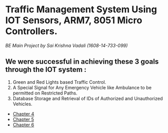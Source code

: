 # Traffic Management System Using IOT Sensors, ARM7, 8051 Micro Controllers.
*BE Main Project by Sai Krishna Vadali (1608-14-733-099)*

## We were successful in achieving these 3 goals through the IOT system :
1. Green and Red Lights based Traffic Control.
2. A Special Signal for Any Emergency Vehicle like Ambulance to be permitted on Restricted Paths.
3. Database Storage and Retrieval of IDs of Authorized and Unauthorized Vehicles.

* [Chapter 4](https://docs.google.com/document/d/1HFnG1fI5cUndkMwFvrTF2GpEvC7dBRyX/edit?usp=sharing&ouid=105477905628810372173&rtpof=true&sd=true)
* [Chapter 5](https://docs.google.com/document/d/1_E7wiiT1_-0rLkdZgm1JXCtGXadXTQWk/edit?usp=sharing&ouid=105477905628810372173&rtpof=true&sd=true)
* [Chapter 6](https://docs.google.com/document/d/1YgtAUhJfJRh_SkUvWejwmsAkudVcovNG/edit?usp=sharing&ouid=105477905628810372173&rtpof=true&sd=true)
